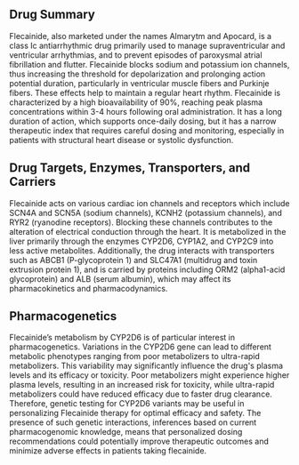 ## Drug Summary
Flecainide, also marketed under the names Almarytm and Apocard, is a class Ic antiarrhythmic drug primarily used to manage supraventricular and ventricular arrhythmias, and to prevent episodes of paroxysmal atrial fibrillation and flutter. Flecainide blocks sodium and potassium ion channels, thus increasing the threshold for depolarization and prolonging action potential duration, particularly in ventricular muscle fibers and Purkinje fibers. These effects help to maintain a regular heart rhythm. Flecainide is characterized by a high bioavailability of 90%, reaching peak plasma concentrations within 3-4 hours following oral administration. It has a long duration of action, which supports once-daily dosing, but it has a narrow therapeutic index that requires careful dosing and monitoring, especially in patients with structural heart disease or systolic dysfunction.

## Drug Targets, Enzymes, Transporters, and Carriers
Flecainide acts on various cardiac ion channels and receptors which include SCN4A and SCN5A (sodium channels), KCNH2 (potassium channels), and RYR2 (ryanodine receptors). Blocking these channels contributes to the alteration of electrical conduction through the heart. It is metabolized in the liver primarily through the enzymes CYP2D6, CYP1A2, and CYP2C9 into less active metabolites. Additionally, the drug interacts with transporters such as ABCB1 (P-glycoprotein 1) and SLC47A1 (multidrug and toxin extrusion protein 1), and is carried by proteins including ORM2 (alpha1-acid glycoprotein) and ALB (serum albumin), which may affect its pharmacokinetics and pharmacodynamics.

## Pharmacogenetics
Flecainide’s metabolism by CYP2D6 is of particular interest in pharmacogenetics. Variations in the CYP2D6 gene can lead to different metabolic phenotypes ranging from poor metabolizers to ultra-rapid metabolizers. This variability may significantly influence the drug's plasma levels and its efficacy or toxicity. Poor metabolizers might experience higher plasma levels, resulting in an increased risk for toxicity, while ultra-rapid metabolizers could have reduced efficacy due to faster drug clearance. Therefore, genetic testing for CYP2D6 variants may be useful in personalizing Flecainide therapy for optimal efficacy and safety. The presence of such genetic interactions, inferences based on current pharmacogenomic knowledge, means that personalized dosing recommendations could potentially improve therapeutic outcomes and minimize adverse effects in patients taking flecainide.